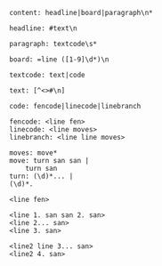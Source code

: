     content: headline|board|paragraph\n*

    headline: #text\n

    paragraph: textcode\s*

    board: =line ([1-9]\d*)\n

    textcode: text|code

    text: [^<>#\n]

    code: fencode|linecode|linebranch

    fencode: <line fen>
    linecode: <line moves>
    linebranch: <line line moves>

    moves: move*
    move: turn san san |
        turn san
    turn: (\d)*... |
    (\d)*.

    <line fen>

    <line 1. san san 2. san>
    <line 2... san>
    <line 3. san>

    <line2 line 3... san>
    <line2 4. san>
    
